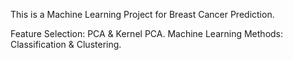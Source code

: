 This is a Machine Learning Project for Breast Cancer Prediction.

Feature Selection: PCA & Kernel PCA. 
Machine Learning Methods: Classification & Clustering.
